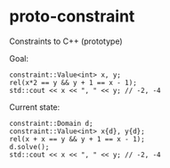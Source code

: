 proto-constraint
================

Constraints to C++ (prototype)

Goal:

    constraint::Value<int> x, y;
    rel(x*2 == y && y + 1 == x - 1);
    std::cout << x << ", " << y; // -2, -4

Current state:

    constraint::Domain d;
    constraint::Value<int> x{d}, y{d};
    rel(x + x == y && y + 1 == x - 1);
    d.solve();
    std::cout << x << ", " << y; // -2, -4
